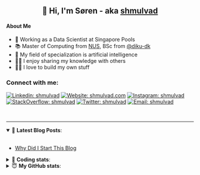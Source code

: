 <h2 align="center">
	👋 Hi, I'm Søren - aka <a href="https://shmulvad.com">shmulvad</a>
</h2>

#### About Me
- 🤖 Working as a Data Scientist at Singapore Pools
- 📚 Master of Computing from [NUS], BSc from [@diku-dk]
- 🧠 My field of specialization is artificial intelligence
- 👨‍🏫 I enjoy sharing my knowledge with others
- 👨‍💻 I love to build my own stuff

### Connect with me:

[![Linkedin: shmulvad](https://img.shields.io/badge/shmulvad-blue?style=flat&logo=Linkedin&logoColor=white)][linkedin]
[![Website: shmulvad.com](https://img.shields.io/badge/shmulvad.com-47CCCC?&style=flat&logo=Google-Chrome&logoColor=white)][website]
[![Instagram: shmulvad](https://img.shields.io/badge/-@shmulvad-purple?style=flat&logo=Instagram&logoColor=white)][instagram]
[![StackOverflow: shmulvad](https://img.shields.io/badge/shmulvad-FE7A16?style=flat&logo=stack-overflow&logoColor=white)][stackOverflow]
[![Twitter: shmulvad](https://img.shields.io/badge/@shmulvad-1ca0f1?style=flat&logo=twitter&logoColor=white)][twitter]
[![Email: shmulvad](https://img.shields.io/badge/shmulvad-D14836?style=flat&logo=gmail&logoColor=white)][mail]

<br />

---

<details open>
 <summary>📕 <b>Latest Blog Posts</b>: </summary>

<br>

<!-- BLOG-POST-LIST:START -->
- [Why Did I Start This Blog](https://shmulvad.com/blog/why-did-start-this-blog)
<!-- BLOG-POST-LIST:END -->

</details>

<!-- --- -->

<details>
 <summary>🤖 <b>Coding stats</b>: </summary>

<br>

NOTE: Doesn't track coding at work or work done in environments such as Jupyter Notebooks.

<!--START_SECTION:waka-->
![Code Time](http://img.shields.io/badge/Code%20Time-2%2C138%20hrs%206%20mins-blue)

**I'm a Night 🦉** 

```text
🌞 Morning                440 commits         ██░░░░░░░░░░░░░░░░░░░░░░░   09.04 % 
🌆 Daytime                1252 commits        ██████░░░░░░░░░░░░░░░░░░░   25.73 % 
🌃 Evening                2015 commits        ██████████░░░░░░░░░░░░░░░   41.41 % 
🌙 Night                  1159 commits        ██████░░░░░░░░░░░░░░░░░░░   23.82 % 
```


📊 **This Week I Spent My Time On** 

```text
💬 Programming Languages: 
Python                   2 hrs 50 mins       █████████████░░░░░░░░░░░░   53.55 % 
Other                    1 hr 43 mins        ████████░░░░░░░░░░░░░░░░░   32.69 % 
Bash                     11 mins             █░░░░░░░░░░░░░░░░░░░░░░░░   03.63 % 
HTML                     7 mins              █░░░░░░░░░░░░░░░░░░░░░░░░   02.40 % 
INI                      6 mins              ░░░░░░░░░░░░░░░░░░░░░░░░░   01.89 % 

🔥 Editors: 
VS Code                  3 hrs 34 mins       █████████████████░░░░░░░░   67.39 % 
Zsh                      1 hr 43 mins        ████████░░░░░░░░░░░░░░░░░   32.61 % 

🐱‍💻 Projects: 
hit-locator              2 hrs 20 mins       ███████████░░░░░░░░░░░░░░   44.19 % 
sppl-chatbot             1 hr 48 mins        █████████░░░░░░░░░░░░░░░░   34.22 % 
overvaagning-admin       54 mins             ████░░░░░░░░░░░░░░░░░░░░░   17.10 % 
datapakke-interface      12 mins             █░░░░░░░░░░░░░░░░░░░░░░░░   04.09 % 
company-scrapers         1 min               ░░░░░░░░░░░░░░░░░░░░░░░░░   00.39 % 
```


 Last Updated on 13/09/2023 18:40:21 UTC
<!--END_SECTION:waka-->

</details>

<!-- --- -->

<details>
 <summary>😇 <b>My GitHub stats</b>: </summary>

<br>

<img align="left" alt="shmulvad's Github Stats" src="https://github-readme-stats.vercel.app/api?username=shmulvad&show_icons=true&hide_border=true" />

</details>



[website]: https://shmulvad.com
[twitter]: https://twitter.com/shmulvad
[linkedin]: https://linkedin.com/in/shmulvad
[instagram]: https://instagram.com/shmulvad
[stackOverflow]: https://stackoverflow.com/users/9248793/shmulvad
[mail]: mailto:shmulvad@gmail.com
[@diku-dk]: https://github.com/diku-dk
[github]: https://github.com/shmulvad
[NUS]: https://www.nus.edu.sg